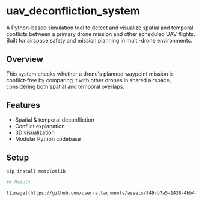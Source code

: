 # uav_deconfliction_system
A Python-based simulation tool to detect and visualize spatial and temporal conflicts between a primary drone mission and other scheduled UAV flights. Built for airspace safety and mission planning in multi-drone environments.

## Overview
This system checks whether a drone's planned waypoint mission is conflict-free by comparing it with other drones in shared airspace, considering both spatial and temporal overlaps.

## Features
- Spatial & temporal deconfliction
- Conflict explanation
- 3D visualization
- Modular Python codebase

## Setup
```bash
pip install matplotlib

## Result

![image](https://github.com/user-attachments/assets/849cb7a5-1438-4bb4-a94a-d020ccf82aee)
